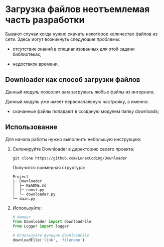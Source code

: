 # Загрузка файлов неотъемлемая часть разработки

Бывают случаи когда нужно скачать некоторое количество файлов из сети. Здесь иогут возникнуть следующие проблемы:

+ отсутствие знаний в специализованных для этой задачи библиотеках;

+ недостакок времени.

## Downloader как способ загрузки файлов

Данный модуль позволит вам загружать любые файлы из интерната.

Данный модуль уже имеет первоначальную настройку, а именно:

+ скачанные файлы попадают в созданую модулем папку downloads;


## Использование

Для начала работы нужно выполнить небольшую инструкцию:

1. Склонируйте Downloader в директорию своего проекта:

    ```
    git clone https://github.com/LunexCoding/Downloader
    ```

    Получится примерная структура:

    ```
    Project
    ├─ Downloader
    │  ├─ README.md
    │  ├─ const.py
    │  └─ downloader.py
    └─ main.py
    ```

2. Используйте:

    ```python
    # Импорт
    from Downloader import downloadFile
    from Logger import logger

    # Используйте функцию downloadFile
    downloadFile('link', 'filename')
    ```
